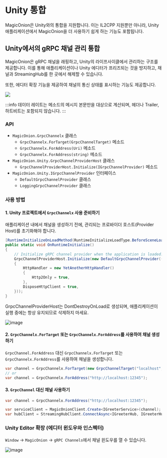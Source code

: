 # Unity 통합
MagicOnion은 Unity와의 통합을 지원합니다. 이는 IL2CPP 지원뿐만 아니라, Unity 애플리케이션에서 MagicOnion을 더 사용하기 쉽게 하는 기능도 포함됩니다.

## Unity에서의 gRPC 채널 관리 통합
MagicOnion은 gRPC 채널을 래핑하고, Unity의 라이프사이클에서 관리하는 구조를 제공합니다.
이를 통해 애플리케이션이나 Unity 에디터가 프리즈되는 것을 방지하고, 채널과 StreamingHub를 한 곳에서 해제할 수 있습니다.

또한, 에디터 확장 기능을 제공하여 채널의 통신 상태를 표시하는 기능도 제공합니다.

![](https://user-images.githubusercontent.com/9012/111609638-da21a800-881d-11eb-81b2-33abe80ea497.gif)

:::info
데이터 레이트는 메소드의 메시지 본문만을 대상으로 계산되며, 헤더나 Trailer, 하트비트는 포함되지 않습니다.
:::

### API
- `MagicOnion.GrpcChannelx` 클래스
    - `GrpcChannelx.ForTarget(GrpcChannelTarget)` 메소드
    - `GrpcChannelx.ForAddress(Uri)` 메소드
    - `GrpcChannelx.ForAddress(string)` 메소드
- `MagicOnion.Unity.GrpcChannelProviderHost` 클래스
    - `GrpcChannelProviderHost.Initialize(IGrpcChannelProvider)` 메소드
- `MagicOnion.Unity.IGrpcChannelProvider` 인터페이스
    - `DefaultGrpcChannelProvider` 클래스
    - `LoggingGrpcChannelProvider` 클래스

### 사용 방법
#### 1. Unity 프로젝트에서 `GrpcChannelx` 사용 준비하기
애플리케이션 내에서 채널을 생성하기 전에, 관리되는 프로바이더 호스트(Provider Host)를 초기화해야 합니다.

```csharp
[RuntimeInitializeOnLoadMethod(RuntimeInitializeLoadType.BeforeSceneLoad)]
public static void OnRuntimeInitialize()
{
    // Initialize gRPC channel provider when the application is loaded.
    GrpcChannelProviderHost.Initialize(new DefaultGrpcChannelProvider(() => new GrpcChannelOptions()
    {
        HttpHandler = new YetAnotherHttpHandler()
        {
            Http2Only = true,
        },
        DisposeHttpClient = true,
    }));
}
```

GrpcChannelProviderHost는 DontDestroyOnLoad로 생성되며, 애플리케이션이 실행 중에는 항상 유지되므로 삭제하지 마세요.

![image](https://user-images.githubusercontent.com/9012/111586444-2eb82980-8804-11eb-8a4f-a898c86e5a60.png)

#### 2. `GrpcChannelx.ForTarget` 또는 `GrpcChannelx.ForAddress`를 사용하여 채널 생성하기
`GrpcChannel.ForAddress` 대신 `GrpcChannelx.ForTarget` 또는 `GrpcChannelx.ForAddress`를 사용하여 채널을 생성합니다.

```csharp
var channel = GrpcChannelx.ForTarget(new GrpcChannelTarget("localhost", 12345, isInsecure: true));
// or
var channel = GrpcChannelx.ForAddress("http://localhost:12345");
```

#### 3. `GrpcChannel` 대신 채널 사용하기
```csharp
var channel = GrpcChannelx.ForAddress("http://localhost:12345");

var serviceClient = MagicOnionClient.Create<IGreeterService>(channel);
var hubClient = StreamingHubClient.ConnectAsync<IGreeterHub, IGreeterHubReceiver>(channel, this);
```

### Unity Editor 확장 (에디터 윈도우와 인스펙터)
`Window` -> `MagicOnion` -> `gRPC Channels`에서 채널 윈도우를 열 수 있습니다.

![image](https://user-images.githubusercontent.com/9012/111585700-0d0a7280-8803-11eb-8ce3-3b8f9d968c13.png)
